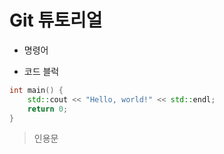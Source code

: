 # Git 튜토리얼

* 명령어


* 코드 블럭

```cpp
int main() {
    std::cout << "Hello, world!" << std::endl;
    return 0;
}
```

> 인용문
